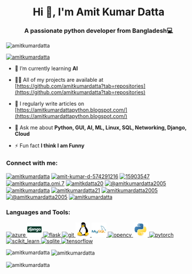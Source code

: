<h1 align="center">Hi 👋, I'm Amit Kumar Datta</h1>
<h3 align="center">A passionate python developer from Bangladesh💻</h3>

<p align="left"> <img src="https://komarev.com/ghpvc/?username=amitkumardatta&label=Profile%20views&color=0e75b6&style=flat" alt="amitkumardatta" /> </p>

<p align="left"> <a href="https://github.com/ryo-ma/github-profile-trophy"><img src="https://github-profile-trophy.vercel.app/?username=amitkumardatta" alt="amitkumardatta" /></a> </p>

- 🌱 I’m currently learning **AI**

- 👨‍💻 All of my projects are available at [https://github.com/amitkumardatta?tab=repositories](https://github.com/amitkumardatta?tab=repositories)

- 📝 I regularly write articles on [https://amitkumardattapython.blogspot.com/](https://amitkumardattapython.blogspot.com/)

- 💬 Ask me about **Python, GUI, AI, ML, Linux, SQL, Networking, Django, Cloud**

- ⚡ Fun fact **I think I am Funny**

<h3 align="left">Connect with me:</h3>
<p align="left">
<a href="https://dev.to/amitkumardatta" target="blank"><img align="center" src="https://cdn.jsdelivr.net/npm/simple-icons@3.0.1/icons/dev-dot-to.svg" alt="amitkumardatta" height="30" width="40" /></a>
<a href="https://linkedin.com/in/amit-kumar-d-574291216" target="blank"><img align="center" src="https://raw.githubusercontent.com/rahuldkjain/github-profile-readme-generator/master/src/images/icons/Social/linked-in-alt.svg" alt="amit-kumar-d-574291216" height="30" width="40" /></a>
<a href="https://stackoverflow.com/users/15903547" target="blank"><img align="center" src="https://raw.githubusercontent.com/rahuldkjain/github-profile-readme-generator/master/src/images/icons/Social/stack-overflow.svg" alt="15903547" height="30" width="40" /></a>
<a href="https://fb.com/amitkumardatta.omi.7" target="blank"><img align="center" src="https://raw.githubusercontent.com/rahuldkjain/github-profile-readme-generator/master/src/images/icons/Social/facebook.svg" alt="amitkumardatta.omi.7" height="30" width="40" /></a>
<a href="https://instagram.com/amitkdatta20" target="blank"><img align="center" src="https://raw.githubusercontent.com/rahuldkjain/github-profile-readme-generator/master/src/images/icons/Social/instagram.svg" alt="amitkdatta20" height="30" width="40" /></a>
<a href="https://medium.com/@amitkumardatta2005" target="blank"><img align="center" src="https://raw.githubusercontent.com/rahuldkjain/github-profile-readme-generator/master/src/images/icons/Social/medium.svg" alt="@amitkumardatta2005" height="30" width="40" /></a>
<a href="https://www.codechef.com/users/amitkumardatta" target="blank"><img align="center" src="https://cdn.jsdelivr.net/npm/simple-icons@3.1.0/icons/codechef.svg" alt="amitkumardatta" height="30" width="40" /></a>
<a href="https://www.hackerrank.com/amitkumardatta21" target="blank"><img align="center" src="https://raw.githubusercontent.com/rahuldkjain/github-profile-readme-generator/master/src/images/icons/Social/hackerrank.svg" alt="amitkumardatta21" height="30" width="40" /></a>
<a href="https://www.leetcode.com/amitkumardatta2005" target="blank"><img align="center" src="https://raw.githubusercontent.com/rahuldkjain/github-profile-readme-generator/master/src/images/icons/Social/leet-code.svg" alt="amitkumardatta2005" height="30" width="40" /></a>
<a href="https://www.hackerearth.com/@amitkumardatta2005" target="blank"><img align="center" src="https://raw.githubusercontent.com/rahuldkjain/github-profile-readme-generator/master/src/images/icons/Social/hackerearth.svg" alt="@amitkumardatta2005" height="30" width="40" /></a>
<a href="https://www.topcoder.com/members/amitkumardatta" target="blank"><img align="center" src="https://cdn.jsdelivr.net/npm/simple-icons@3.0.1/icons/topcoder.svg" alt="amitkumardatta" height="30" width="40" /></a>
</p>

<h3 align="left">Languages and Tools:</h3>
<p align="left"> <a href="https://azure.microsoft.com/en-in/" target="_blank"> <img src="https://www.vectorlogo.zone/logos/microsoft_azure/microsoft_azure-icon.svg" alt="azure" width="40" height="40"/> </a> <a href="https://www.djangoproject.com/" target="_blank"> <img src="https://raw.githubusercontent.com/devicons/devicon/master/icons/django/django-original.svg" alt="django" width="40" height="40"/> </a> <a href="https://flask.palletsprojects.com/" target="_blank"> <img src="https://www.vectorlogo.zone/logos/pocoo_flask/pocoo_flask-icon.svg" alt="flask" width="40" height="40"/> </a> <a href="https://git-scm.com/" target="_blank"> <img src="https://www.vectorlogo.zone/logos/git-scm/git-scm-icon.svg" alt="git" width="40" height="40"/> </a> <a href="https://www.linux.org/" target="_blank"> <img src="https://raw.githubusercontent.com/devicons/devicon/master/icons/linux/linux-original.svg" alt="linux" width="40" height="40"/> </a> <a href="https://www.mysql.com/" target="_blank"> <img src="https://raw.githubusercontent.com/devicons/devicon/master/icons/mysql/mysql-original-wordmark.svg" alt="mysql" width="40" height="40"/> </a> <a href="https://opencv.org/" target="_blank"> <img src="https://www.vectorlogo.zone/logos/opencv/opencv-icon.svg" alt="opencv" width="40" height="40"/> </a> <a href="https://www.python.org" target="_blank"> <img src="https://raw.githubusercontent.com/devicons/devicon/master/icons/python/python-original.svg" alt="python" width="40" height="40"/> </a> <a href="https://pytorch.org/" target="_blank"> <img src="https://www.vectorlogo.zone/logos/pytorch/pytorch-icon.svg" alt="pytorch" width="40" height="40"/> </a> <a href="https://scikit-learn.org/" target="_blank"> <img src="https://upload.wikimedia.org/wikipedia/commons/0/05/Scikit_learn_logo_small.svg" alt="scikit_learn" width="40" height="40"/> </a> <a href="https://www.sqlite.org/" target="_blank"> <img src="https://www.vectorlogo.zone/logos/sqlite/sqlite-icon.svg" alt="sqlite" width="40" height="40"/> </a> <a href="https://www.tensorflow.org" target="_blank"> <img src="https://www.vectorlogo.zone/logos/tensorflow/tensorflow-icon.svg" alt="tensorflow" width="40" height="40"/> </a> </p>

<p><img align="left" src="https://github-readme-stats.vercel.app/api/top-langs?username=amitkumardatta&show_icons=true&locale=en&layout=compact" alt="amitkumardatta" /></p>

<p>&nbsp;<img align="center" src="https://github-readme-stats.vercel.app/api?username=amitkumardatta&show_icons=true&locale=en" alt="amitkumardatta" /></p>

<p><img align="center" src="https://github-readme-streak-stats.herokuapp.com/?user=amitkumardatta&" alt="amitkumardatta" /></p>
